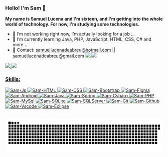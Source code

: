 
### Hello! I'm Sam 👋
<strong>My name is Samuel Lucena and I'm sixteen, and I'm getting into the whole world of technology.
For now, I'm studying some technologies.</strong> 
- 🔭 I’m not working right now, I'm actually looking for a job ...
- 🌱 I’m currently learning Java, PHP, JavaScript, HTML, CSS, C# and more...
- 📱  Contact: samuellucenadeabreu@hotmail.com || samuellucenadeabreu@gmail.com
  <a href = "mailto:samuellucenadeabreu@gmail.com" target="_blank" rel="external" align="center"><img src="https://img.shields.io/badge/Gmail-D14836?logo=gmail&logoColor=white" target="_blank"></a>
  <a href="https://www.linkedin.com/in/samuellucena" target="_blank" rel="external" align="center"><img src="https://img.shields.io/badge/-LinkedIn-%230077B5?logo=linkedin&logoColor=white" target="_blank"></a>
  
<div>
  <a href="https://github.com/SamLucena">
  <img height="180em" src="https://github-readme-stats.vercel.app/api?username=SamLucena&show_icons=true&theme=gotham&include_all_commits=true&count_private=true&border_radius=10"/>
  <img height="180em" src="https://github-readme-stats.vercel.app/api/top-langs/?username=SamLucena&layout=compact&langs_count=7&theme=gotham&border_radius=10"/>
</div>
  
  ### Skills:
  
<div style="display: inline_block">
  <img alt="Sam-Js" src="https://img.shields.io/badge/JavaScript-323330?style=for-the-badge&logo=javascript&logoColor=F7DF1E">
  <img alt="Sam-HTML" src="https://img.shields.io/badge/HTML5-E34F26?style=for-the-badge&logo=html5&logoColor=white">
  <img alt="Sam-CSS" src="https://img.shields.io/badge/CSS3-1572B6?style=for-the-badge&logo=css3&logoColor=white">
  <img alt="Sam-Bootstrap" src="https://img.shields.io/badge/Bootstrap-563D7C?style=for-the-badge&logo=bootstrap&logoColor=white">
  <img alt="Sam-Figma" src="https://img.shields.io/badge/Figma-F24E1E?style=for-the-badge&logo=figma&logoColor=white">
  <img alt="Sam-Android" src="https://img.shields.io/badge/Android-3DDC84?style=for-the-badge&logo=android&logoColor=white">
  <img alt="Sam-Java" src="https://img.shields.io/badge/Java-ED8B00?style=for-the-badge&logo=java&logoColor=white">
  <img alt="Sam-Spring" src="https://img.shields.io/badge/Spring-6DB33F?style=for-the-badge&logo=spring&logoColor=white">
  <img alt="Sam-Csharp" src="https://img.shields.io/badge/C%23-239120?style=for-the-badge&logo=c-sharp&logoColor=white"> 
  <img alt="Sam-PHP" src="https://img.shields.io/badge/PHP-777BB4?style=for-the-badge&logo=php&logoColor=white">
  <img alt="Sam-MySql" src="https://img.shields.io/badge/MySQL-005C84?style=for-the-badge&logo=mysql&logoColor=white">
  <img alt="Sam-SQLite" src="https://img.shields.io/badge/SQLite-07405E?style=for-the-badge&logo=sqlite&logoColor=white">
  <img alt="Sam-SQLServer" src="https://img.shields.io/badge/Microsoft%20SQL%20Server-CC2927?style=for-the-badge&logo=microsoft%20sql%20server&logoColor=white">
  <img alt="Sam-Git" src="https://img.shields.io/badge/Git-F05032?style=for-the-badge&logo=git&logoColor=white">
  <img alt="Sam-Github" src="https://img.shields.io/badge/GitHub-100000?style=for-the-badge&logo=github&logoColor=white">
  <img alt="Sam-Vscode" src="https://img.shields.io/badge/Visual_Studio_Code-0078D4?style=for-the-badge&logo=visual%20studio%20code&logoColor=white">
  <img alt="Sam-Eclipse" src="https://img.shields.io/badge/Eclipse-2C2255?style=for-the-badge&logo=eclipse&logoColor=white">
 </div><br>
  <div>
    
  ![Snake animation](https://github.com/SamLucena/SamLucena/blob/output/github-contribution-grid-snake.svg)
    
  </div>
  
  
